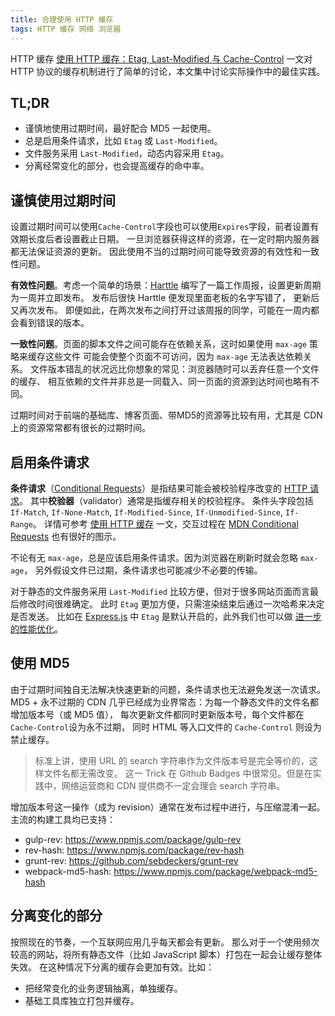 ```yaml
---
title: 合理使用 HTTP 缓存
tags: HTTP 缓存 网络 浏览器
---
```


HTTP 缓存
[使用 HTTP 缓存：Etag, Last-Modified 与 Cache-Control][cache]
一文对 HTTP 协议的缓存机制进行了简单的讨论，本文集中讨论实际操作中的最佳实践。

## TL;DR

* 谨慎地使用过期时间，最好配合 MD5 一起使用。
* 总是启用条件请求，比如 `Etag` 或 `Last-Modified`。
* 文件服务采用 `Last-Modified`，动态内容采用 `Etag`。
* 分离经常变化的部分，也会提高缓存的命中率。

<!--more-->

## 谨慎使用过期时间

设置过期时间可以使用`Cache-Control`字段也可以使用`Expires`字段，前者设置有效期长度后者设置截止日期。
一旦浏览器获得这样的资源，在一定时期内服务器都无法保证资源的更新。
因此使用不当的过期时间可能导致资源的有效性和一致性问题。

**有效性问题**。考虑一个简单的场景：[Harttle][harttle] 编写了一篇工作周报，设置更新周期为一周并立即发布。
发布后很快 Harttle 便发现里面老板的名字写错了， 更新后又再次发布。
即便如此，在两次发布之间打开过该周报的同学，可能在一周内都会看到错误的版本。

**一致性问题**。页面的脚本文件之间可能存在依赖关系，这时如果使用 `max-age` 策略来缓存这些文件
可能会使整个页面不可访问，因为 `max-age` 无法表达依赖关系。
文件版本错乱的状况远比你想象的常见：浏览器随时可以丢弃任意一个文件的缓存、
相互依赖的文件并非总是一同载入、同一页面的资源到达时间也略有不同。

过期时间对于前端的基础库、博客页面、带MD5的资源等比较有用，尤其是 CDN 上的资源常常都有很长的过期时间。

## 启用条件请求

**条件请求**（[Conditional Requests][cr]）是指结果可能会被校验程序改变的 [HTTP 请求][http]。
其中**校验器**（validator）通常是指缓存相关的校验程序。
条件头字段包括 `If-Match`, `If-None-Match`, `If-Modified-Since`, `If-Unmodified-Since`, `If-Range`。
详情可参考 [使用 HTTP 缓存][cache] 一文，交互过程在 [MDN Conditional Requests][cr] 也有很好的图示。

不论有无 `max-age`，总是应该启用条件请求。因为浏览器在刷新时就会忽略 `max-age`，
另外假设文件已过期，条件请求也可能减少不必要的传输。

对于静态的文件服务采用 `Last-Modified` 比较方便，但对于很多网站页面而言最后修改时间很难确定。
此时 `Etag` 更加方便，只需渲染结束后通过一次哈希来决定是否发送。
比如在 [Express.js][exp] 中 `Etag` 是默认开启的，此外我们也可以做 [进一步的性能优化][exp-perf]。

## 使用 MD5

由于过期时间独自无法解决快速更新的问题，条件请求也无法避免发送一次请求。
MD5 + 永不过期的 CDN 几乎已经成为业界常态：为每一个静态文件的文件名都增加版本号（或 MD5 值），
每次更新文件都同时更新版本号，每个文件都在`Cache-Control`设为永不过期，
同时 HTML 等入口文件的 `Cache-Control` 则设为禁止缓存。

> 标准上讲，使用 URL 的 search 字符串作为文件版本号是完全等价的，这样文件名都无需改变。
> 这一 Trick 在 Github Badges 中很常见。但是在实践中，网络运营商和 CDN 提供商不一定会理会 search 字符串。

增加版本号这一操作（成为 revision）通常在发布过程中进行，与压缩混淆一起。
主流的构建工具均已支持：

* gulp-rev: <https://www.npmjs.com/package/gulp-rev>
* rev-hash: <https://www.npmjs.com/package/rev-hash>
* grunt-rev: <https://github.com/sebdeckers/grunt-rev>
* webpack-md5-hash: <https://www.npmjs.com/package/webpack-md5-hash>

## 分离变化的部分

按照现在的节奏，一个互联网应用几乎每天都会有更新。
那么对于一个使用频次较高的网站，将所有静态文件（比如 JavaScript 脚本）打包在一起会让缓存整体失效。
在这种情况下分离的缓存会更加有效。比如：

* 把经常变化的业务逻辑抽离，单独缓存。
* 基础工具库独立打包并缓存。

[harttle]: https://harttle.land
[cr]: https://developer.mozilla.org/zh-CN/docs/Web/HTTP/Conditional_requests
[cache]: /2017/04/04/using-http-cache.html
[exp]: http://expressjs.com/zh-cn/api.html
[exp-perf]: /2016/10/07/express-cache.html
[http]: /2014/10/01/http.html
